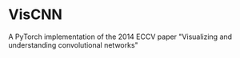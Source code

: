 # VisCNN
A PyTorch implementation of the 2014 ECCV paper "Visualizing and understanding convolutional networks"
